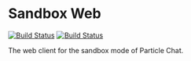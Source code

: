 # Sandbox Web

[![Build Status](https://img.shields.io/github/workflow/status/knightlia/sandbox-web/Tests/master?label=Tests&logo=github)](https://github.com/Knightlia/Sandbox-Web/actions/workflows/tests.yml?query=branch%3Amaster+workflow%3ATests)
[![Build Status](https://img.shields.io/github/workflow/status/knightlia/sandbox-web/Deploy/master?label=Deploy&logo=github)](https://github.com/Knightlia/Sandbox-Web/actions/workflows/deploy.yml?query=branch%3Amaster+workflow%3ADeploy)

The web client for the sandbox mode of Particle Chat.
